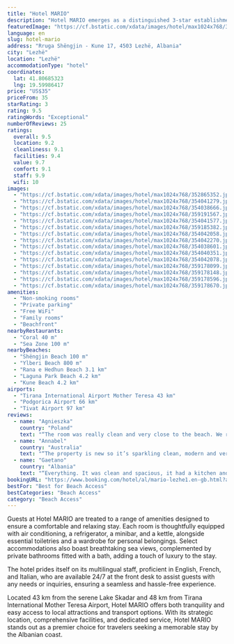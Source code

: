 ```yaml
---
title: "Hotel MARIO"
description: "Hotel MARIO emerges as a distinguished 3-star establishment in Lezhë, boasting an enviable position right on the waterfront."
featuredImage: "https://cf.bstatic.com/xdata/images/hotel/max1024x768/352865352.jpg?k=1fe1272311f2ccbda53ba48c655e7573a19fffa2b7df19eea2bed40361285337&o=&hp=1"
language: en
slug: hotel-mario
address: "Rruga Shëngjin - Kune 17, 4503 Lezhë, Albania"
city: "Lezhë"
location: "Lezhë"
accommodationType: "hotel"
coordinates:
  lat: 41.80685323
  lng: 19.59986417
price: "US$35"
priceFrom: 35
starRating: 3
rating: 9.5
ratingWords: "Exceptional"
numberOfReviews: 25
ratings:
  overall: 9.5
  location: 9.2
  cleanliness: 9.1
  facilities: 9.4
  value: 9.7
  comfort: 9.1
  staff: 9.9
  wifi: 10
images:
  - "https://cf.bstatic.com/xdata/images/hotel/max1024x768/352865352.jpg?k=1fe1272311f2ccbda53ba48c655e7573a19fffa2b7df19eea2bed40361285337&o=&hp=1"
  - "https://cf.bstatic.com/xdata/images/hotel/max1024x768/354041279.jpg?k=eb4c13ff52fb66e0f21c5cfab99f53b74e8dd82a7dc846901f95d4b68f70b066&o=&hp=1"
  - "https://cf.bstatic.com/xdata/images/hotel/max1024x768/354038666.jpg?k=4f520dae368161b066232e6ea767554bff47a2fb73ec18d1ac44523aaa34b2e1&o=&hp=1"
  - "https://cf.bstatic.com/xdata/images/hotel/max1024x768/359191567.jpg?k=ab8587ada7015954007709a865197947662bb7c69ebfc9ae413c7e4b86da1828&o=&hp=1"
  - "https://cf.bstatic.com/xdata/images/hotel/max1024x768/354041577.jpg?k=c1b567caa1795232bf2b2d3646843119e62096c0b117da652a6a66b4e8b8acbb&o=&hp=1"
  - "https://cf.bstatic.com/xdata/images/hotel/max1024x768/359185382.jpg?k=cf9aea6b8afc7f780ca0248888feae9f1e82700096aac71f4bf0b261e70fae1b&o=&hp=1"
  - "https://cf.bstatic.com/xdata/images/hotel/max1024x768/354042058.jpg?k=53ffc6e902f6ed163cf72ec8e93113f1da498706c959394e199f80ce4aeef0f5&o=&hp=1"
  - "https://cf.bstatic.com/xdata/images/hotel/max1024x768/354042270.jpg?k=3958b2f773354310e8bb1eee8873963b725c6a1c818e11d5c1bcd69d5b224445&o=&hp=1"
  - "https://cf.bstatic.com/xdata/images/hotel/max1024x768/354038601.jpg?k=a63685d601f761f7f371abe89e1ad69074e50e5acf40b9daff3f0e902e97e14b&o=&hp=1"
  - "https://cf.bstatic.com/xdata/images/hotel/max1024x768/354040351.jpg?k=d333d56bbdcf53ebc7bf056692871fbe0901b19508144e669da6fd96b478da6b&o=&hp=1"
  - "https://cf.bstatic.com/xdata/images/hotel/max1024x768/354042078.jpg?k=093b8bdee5413dbd6fd6c1fb062e70f62cd9a5365126faeee29074abf4dd7695&o=&hp=1"
  - "https://cf.bstatic.com/xdata/images/hotel/max1024x768/359178099.jpg?k=8c6e24a94d88206958a07e5c7b3c51e4fc3beb5baa5680bc11d77d30cf0d4a51&o=&hp=1"
  - "https://cf.bstatic.com/xdata/images/hotel/max1024x768/359178148.jpg?k=86bd4f57a25ff6e9e7c9026aa51c5fca3303a6ef087b219b5e6c44602fa5273c&o=&hp=1"
  - "https://cf.bstatic.com/xdata/images/hotel/max1024x768/359178596.jpg?k=1acf9cb3b41febe51b78168bb97cf06d41461da5fa009c5d3702224da88737fc&o=&hp=1"
  - "https://cf.bstatic.com/xdata/images/hotel/max1024x768/359178670.jpg?k=0d71bb6bea17cbcdfc09c1d096de10f02d08abf4a1653c8693de0e6453b9867a&o=&hp=1"
amenities:
  - "Non-smoking rooms"
  - "Private parking"
  - "Free WiFi"
  - "Family rooms"
  - "Beachfront"
nearbyRestaurants:
  - "Coral 40 m"
  - "Sea Zone 100 m"
nearbyBeaches:
  - "Shëngjin Beach 100 m"
  - "Ylberi Beach 800 m"
  - "Rana e Hedhun Beach 3.1 km"
  - "Laguna Park Beach 4.2 km"
  - "Kune Beach 4.2 km"
airports:
  - "Tirana International Airport Mother Teresa 43 km"
  - "Podgorica Airport 66 km"
  - "Tivat Airport 97 km"
reviews:
  - name: "Agnieszka"
    country: "Poland"
    text: "“The room was really clean and very close to the beach. We received a warm welcome, a tourist guide prepared by the object (restaurant recommendations, were to watch the sunset etc.). Very comfy bed :) Overall, we were really happy with the room...”"
  - name: "Annabel"
    country: "Australia"
    text: "“The property is new so it’s sparkling clean, modern and very comfortable. You can tell that they take care of the property very well. Very large room, bathroom and balcony. An excellent location, close to the beach and has a supermarket and...”"
  - name: "Gaetano"
    country: "Albania"
    text: "“Everything. It was clean and spacious, it had a kitchen and every amenities that you might need (except of a hairdryer). Mario the guy who hosted us was very polite and helpful.”"
bookingURL: "https://www.booking.com/hotel/al/mario-lezhe1.en-gb.html?aid=8035640"
bestFor: "Best for Beach Access"
bestCategories: "Beach Access"
category: "Beach Access"
---
```


Guests at Hotel MARIO are treated to a range of amenities designed to ensure a comfortable and relaxing stay. Each room is thoughtfully equipped with air conditioning, a refrigerator, a minibar, and a kettle, alongside essential toiletries and a wardrobe for personal belongings. Select accommodations also boast breathtaking sea views, complemented by private bathrooms fitted with a bath, adding a touch of luxury to the stay.

The hotel prides itself on its multilingual staff, proficient in English, French, and Italian, who are available 24/7 at the front desk to assist guests with any needs or inquiries, ensuring a seamless and hassle-free experience.

Located 43 km from the serene Lake Skadar and 48 km from Tirana International Mother Teresa Airport, Hotel MARIO offers both tranquility and easy access to local attractions and transport options. With its strategic location, comprehensive facilities, and dedicated service, Hotel MARIO stands out as a premier choice for travelers seeking a memorable stay by the Albanian coast.